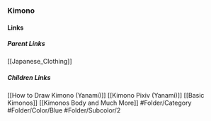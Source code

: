 ### Kimono
#### Links
##### Parent Links
[[Japanese_Clothing]]
##### Children Links
[[How to Draw Kimono (Yanami)]]
[[Kimono Pixiv (Yanami)]]
[[Basic Kimonos]]
[[Kimonos Body and Much More]]
#Folder/Category
#Folder/Color/Blue
#Folder/Subcolor/2
